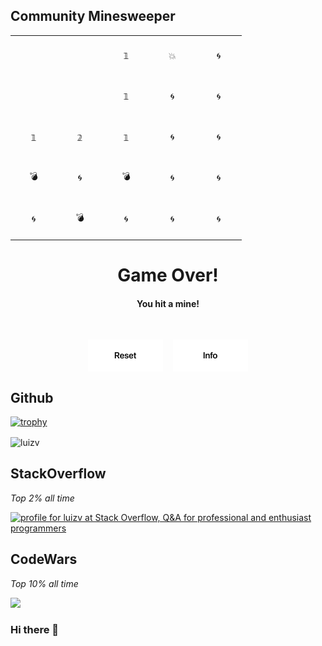 ## Community Minesweeper
<div align="center">
  
<!-- BEGIN MINESWEEP BOARD -->
<table border="0"><tbody><tr><td align="center" width=60 height=60> </td><td align="center" width=60 height=60> </td><td align="center" width=60 height=60>𝟙</td><td align="center" width=60 height=60>💥</td><td align="center" width=60 height=60>🌀</td></tr><tr><td align="center" width=60 height=60> </td><td align="center" width=60 height=60> </td><td align="center" width=60 height=60>𝟙</td><td align="center" width=60 height=60>🌀</td><td align="center" width=60 height=60>🌀</td></tr><tr><td align="center" width=60 height=60>𝟙</td><td align="center" width=60 height=60>𝟚</td><td align="center" width=60 height=60>𝟙</td><td align="center" width=60 height=60>🌀</td><td align="center" width=60 height=60>🌀</td></tr><tr><td align="center" width=60 height=60>💣</td><td align="center" width=60 height=60>🌀</td><td align="center" width=60 height=60>💣</td><td align="center" width=60 height=60>🌀</td><td align="center" width=60 height=60>🌀</td></tr><tr><td align="center" width=60 height=60>🌀</td><td align="center" width=60 height=60>💣</td><td align="center" width=60 height=60>🌀</td><td align="center" width=60 height=60>🌀</td><td align="center" width=60 height=60>🌀</td></tr></tbody></table><h1 align="center">Game Over!</h1><h4 align="center">You hit a mine!</h4><br>

<a href="https://minesweep-nine.vercel.app/reset"><img src="./assets/reset_img.png" align="center" alt="Reset Game"></a>  &nbsp;&nbsp;&nbsp;<a href="https://en.wikipedia.org/wiki/Minesweeper_(video_game)"><img src="./assets/info_img.png" align="center" alt="Game Info"></a>  


<!-- END MINESWEEP BOARD -->

</div>

## Github
<!-- Only commenting out because it's cool, despite it didn't reflect my top languages and true stats becuz only consider public repos. 
[![Luiz's github stats](https://github-readme-stats.vercel.app/api?username=luizv&show_icons=true)](https://github.com/luizv)   [![Top Langs](https://github-readme-stats.vercel.app/api/top-langs/?username=luizv&layout=compact)](https://github.com/luizv)
 -->
[![trophy](https://github-profile-trophy.vercel.app/?username=luizv&rank=SECRET,SSS,SS,S,AAA,AA,A,B)](https://github.com/ryo-ma/github-profile-trophy)



<p><img align="center" src="https://github-readme-streak-stats.herokuapp.com/?user=luizv&" alt="luizv" /></p>

<!-- <p>&nbsp;<img align="center" src="https://github-readme-stats.vercel.app/api?username=luizv&show_icons=true&locale=en" alt="luizv" /></p> -->
<!-- ![Metrics](https://metrics.lecoq.io/luizv?template=classic&base.header=0&gists=1&lines=1&config.timezone=America%2FToronto) -->
<!-- https://myreadme.vercel.app/api/embed/luizv?panels=userstatistics,toprepositories,toplanguages,commitgraph -->

## StackOverflow
<i>Top 2% all time</i>

<a href="https://stackoverflow.com/users/6704959/luizv"><img src="https://stackoverflow.com/users/flair/6704959.png" width="208" height="58" alt="profile for luizv at Stack Overflow, Q&amp;A for professional and enthusiast programmers" title="profile for luizv at Stack Overflow, Q&amp;A for professional and enthusiast programmers"></a>

<!-- [![Luizv StackOverflow](https://stackoverflow-badge.herokuapp.com/api/StackOverflowBadge/6704959)](https://stackoverflow.com/users/6704959/luizv) -->

## CodeWars
<i>Top 10% all time</i>

<a href="https://www.codewars.com/users/luizv/stats"><img src="https://www.codewars.com/users/luizv/badges/large"></a>


### Hi there 👋

<!--
**luizv/luizv** is a ✨ _special_ ✨ repository because its `README.md` (this file) appears on your GitHub profile.

Here are some ideas to get you started:

- 🔭 I’m currently working on 
- 🌱 I’m currently learning ...
- 👯 I’m looking to collaborate on ...
- 🤔 I’m looking for help with ...
- 💬 Ask me about ...
- 📫 How to reach me: ...
- 😄 Pronouns: ...
- ⚡ Fun fact: ...
-->

